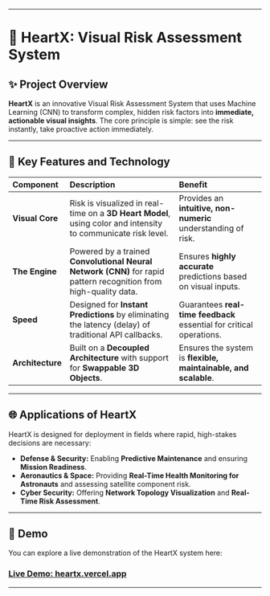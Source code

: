 -----

# 💖 HeartX: Visual Risk Assessment System

## ✨ Project Overview

**HeartX** is an innovative Visual Risk Assessment System that uses Machine Learning (CNN) to transform complex, hidden risk factors into **immediate, actionable visual insights**. The core principle is simple: see the risk instantly, take proactive action immediately.

-----

## 🚀 Key Features and Technology

| Component | Description | Benefit |
| :--- | :--- | :--- |
| **Visual Core** | Risk is visualized in real-time on a **3D Heart Model**, using color and intensity to communicate risk level. | Provides an **intuitive, non-numeric** understanding of risk. |
| **The Engine** | Powered by a trained **Convolutional Neural Network (CNN)** for rapid pattern recognition from high-quality data. | Ensures **highly accurate** predictions based on visual inputs. |
| **Speed** | Designed for **Instant Predictions** by eliminating the latency (delay) of traditional API callbacks. | Guarantees **real-time feedback** essential for critical operations. |
| **Architecture** | Built on a **Decoupled Architecture** with support for **Swappable 3D Objects**. | Ensures the system is **flexible, maintainable, and scalable**. |

-----

## 🌐 Applications of HeartX

HeartX is designed for deployment in fields where rapid, high-stakes decisions are necessary:

  * **Defense & Security:** Enabling **Predictive Maintenance** and ensuring **Mission Readiness**.
  * **Aeronautics & Space:** Providing **Real-Time Health Monitoring for Astronauts** and assessing satellite component risk.
  * **Cyber Security:** Offering **Network Topology Visualization** and **Real-Time Risk Assessment**.

-----

## 🔗 Demo

You can explore a live demonstration of the HeartX system here:

### **[Live Demo: heartx.vercel.app](https://heartx.vercel.app)**

-----
